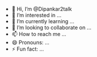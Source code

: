 - 👋 Hi, I’m @Dipankar2talk
- 👀 I’m interested in ...
- 🌱 I’m currently learning ...
- 💞️ I’m looking to collaborate on ...
- 📫 How to reach me ...
- 😄 Pronouns: ...
- ⚡ Fun fact: ...

<!---
Dipankar2talk/Dipankar2talk is a ✨ special ✨ repository because its `README.md` (this file) appears on your GitHub profile.
You can click the Preview link to take a look at your changes.
--->
